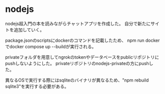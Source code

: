 # nodejs
nodejs超入門の本を読みながらチャットアプリを作成した。
自分で新たにサイトを追加していく。

package.jsonのscriptsにdockerのコマンドを記載したため、
npm run docker
でdocker compose up --buildが実行される。

privateフォルダを用意してngrokのtokenやデータベースをpublicリポジトリにpushしないようにした。
privateリポジトリのnodejs-privateの方にpushした。

異なるOSで実行する際にはsqliteのバイナリが異なるため、"npm rebuild sqlite3"を実行する必要がある。
